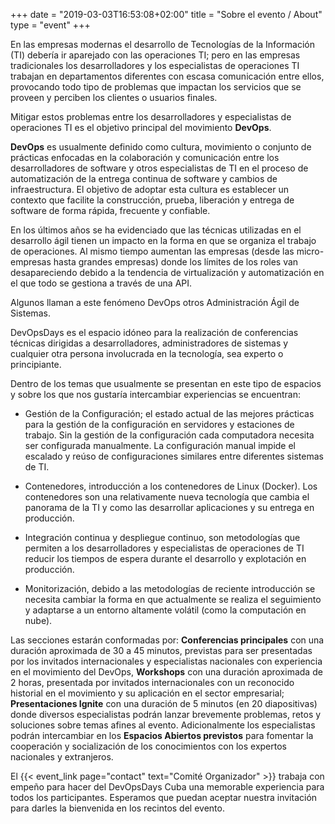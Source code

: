 +++
date = "2019-03-03T16:53:08+02:00"
title = "Sobre el evento / About"
type = "event"
+++

En las empresas modernas el desarrollo de Tecnologías de la Información (TI) debería ir aparejado con las operaciones TI; pero en las empresas tradicionales los desarrolladores y los especialistas de operaciones TI trabajan en departamentos diferentes con escasa comunicación entre ellos, provocando todo tipo de problemas que impactan los servicios que se proveen y perciben los clientes o usuarios finales.
 
Mitigar estos problemas entre los desarrolladores y especialistas de operaciones TI es el objetivo principal del movimiento **DevOps**.
 
**DevOps** es usualmente definido como cultura, movimiento o conjunto de prácticas enfocadas en la colaboración y comunicación entre los desarrolladores de software y otros especialistas de TI en el proceso de automatización de la entrega continua de software y cambios de infraestructura. El objetivo de adoptar esta cultura es establecer un contexto que facilite la construcción, prueba, liberación y entrega de software de forma rápida, frecuente y confiable.
 
En los últimos años se ha evidenciado que las técnicas utilizadas en el desarrollo ágil tienen un impacto en la forma en que se organiza el trabajo de operaciones. Al mismo tiempo aumentan las empresas (desde las micro-empresas hasta grandes empresas) donde los límites de los roles van desapareciendo debido a la tendencia de virtualización y automatización en el que todo se gestiona a través de una API.
 
Algunos llaman a este fenómeno DevOps otros Administración Ágil de Sistemas.
 
DevOpsDays es el espacio idóneo para la realización de conferencias técnicas dirigidas a desarrolladores, administradores de sistemas y cualquier otra persona involucrada en la tecnología, sea experto o principiante.
  
Dentro de los temas que usualmente se presentan en este tipo de espacios y sobre los que nos gustaría intercambiar experiencias se encuentran:
 

 - Gestión de la Configuración; el estado actual de las mejores prácticas para la gestión de la configuración en servidores y estaciones de trabajo. Sin la gestión de la configuración cada computadora necesita ser configurada manualmente. La configuración manual impide el escalado y reúso de configuraciones similares entre diferentes sistemas de TI.
 
 - Contenedores, introducción a los contenedores de Linux (Docker). Los contenedores son una relativamente nueva tecnología que cambia el panorama de la TI y como las desarrollar aplicaciones y su entrega en producción.

 - Integración continua y despliegue continuo, son metodologías que permiten a los desarrolladores y especialistas de operaciones de TI reducir los tiempos de espera durante el desarrollo y explotación en producción. 
 
 - Monitorización, debido a las metodologías de reciente introducción se necesita cambiar la forma en que actualmente se realiza el seguimiento y adaptarse a un entorno altamente volátil (como la computación en nube).
 
Las secciones estarán conformadas por: **Conferencias principales** con una duración aproximada de 30 a 45 minutos, previstas para ser presentadas por los invitados internacionales y especialistas nacionales con experiencia en el movimiento del DevOps, **Workshops** con una duración aproximada de 2 horas, presentada por invitados internacionales con un reconocido historial en el movimiento y su aplicación en el sector empresarial; **Presentaciones Ignite** con una duración de 5 minutos (en 20 diapositivas) donde diversos especialistas podrán lanzar brevemente problemas, retos y soluciones sobre temas afines al evento. Adicionalmente los especialistas podrán intercambiar en los **Espacios Abiertos  previstos** para fomentar la cooperación y socialización de los conocimientos con los expertos nacionales y extranjeros.
 
El {{< event_link page="contact" text="Comité Organizador" >}} trabaja con empeño para hacer del DevOpsDays Cuba una memorable experiencia para todos los participantes. Esperamos que puedan aceptar nuestra invitación para darles la bienvenida en los recintos del evento.

